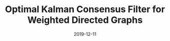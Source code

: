 ---
title: "Optimal Kalman Consensus Filter for Weighted Directed Graphs"
collection: publications
permalink: /publication/naiveKCF
date: 2019-12-11
venue: 'Conference on Decision and Control 2019, Nice, France'
paperurl: 'https://ieeexplore.ieee.org/abstract/document/9030070'
citation: 'Khan, Shiraz, Raj Deshmukh, and Inseok Hwang. "Optimal Kalman Consensus Filter for Weighted Directed Graphs." <i>IEEE 58th Conference on Decision and Control (CDC)</i>. IEEE, 2019.'
---